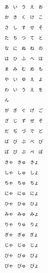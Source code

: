 あ　い　う　え　お

か　き　く　け　こ

さ　し　す　せ　そ

た　ち　つ　て　と

な　に　ぬ　ね　の

は　ひ　ふ　へ　ほ

ま　み　む　め　も

や　い　ゆ　え　よ

わ　い　う　え　を

ん


が　ぎ　ぐ　げ　ご

ざ　じ　ず　ぜ　ぞ

だ　ぢ　づ　で　ど

ば　び　ぶ　べ　び

ぱ　ぴ　ぷ　ぺ　ぽ


きゃ　きゅ　きょ

しゃ　しゅ　しょ

ちゃ　ちゅ　ちょ

にゃ　にゅ　にょ

ひゃ　ひゅ　ひょ

みゃ　みゅ　みょ

りゃ　りゅ　りょ

ぎゃ　ぎゅ　ぎょ

じゃ　じゅ　じょ

びゃ　びゅ　びょ

ぴゃ　ぴゅ　ぴょ
